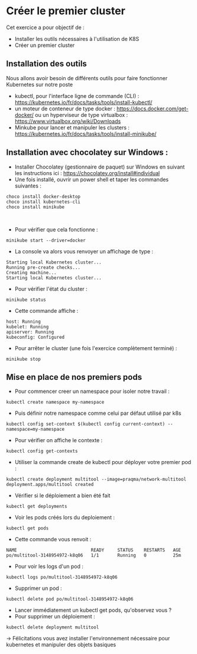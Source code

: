 # Créer le premier cluster

Cet exercice a pour objectif de : 
* Installer les outils nécessaires à l'utilisation de K8S
* Créer un premier cluster

## Installation des outils 

Nous allons avoir besoin de différents outils pour faire fonctionner Kubernetes sur notre poste

* kubectl, pour l'interface ligne de commande (CLI) : https://kubernetes.io/fr/docs/tasks/tools/install-kubectl/ 
* un moteur de conteneur de type docker : https://docs.docker.com/get-docker/ ou un hyperviseur de type virtualbox : https://www.virtualbox.org/wiki/Downloads 
* Minkube pour lancer et manipuler les clusters : https://kubernetes.io/fr/docs/tasks/tools/install-minikube/

## Installation avec chocolatey sur Windows :

* Installer Chocolatey (gestionnaire de paquet) sur Windows en suivant les instructions ici : https://chocolatey.org/install#individual 
* Une fois installé, ouvrir un power shell et taper les commandes suivantes :

```
choco install docker-desktop
choco install kubernetes-cli
choco install minikube
```
 
* Pour vérifier que cela fonctionne : 
```
minikube start --driver=docker
```
* La console va alors vous renvoyer un affichage de type : 
```
Starting local Kubernetes cluster...
Running pre-create checks...
Creating machine...
Starting local Kubernetes cluster...
```
* Pour vérifier l'état du cluster :
```
minikube status
```
* Cette commande affiche :
```
host: Running
kubelet: Running
apiserver: Running
kubeconfig: Configured
```
* Pour arrêter le cluster (une fois l'exercice complètement terminé) :
```
minikube stop
```

## Mise en place de nos premiers pods 
* Pour commencer creer un namespace pour isoler notre travail :
```
kubectl create namespace my-namespace
```
* Puis définir notre namespace comme celui par défaut utilisé par k8s
```
kubectl config set-context $(kubectl config current-context) --namespace=my-namespace
```
* Pour vérifier on affiche le contexte : 
```
kubectl config get-contexts
```
* Utiliser la commande create de kubectl pour déployer votre premier pod :
```
kubectl create deployment multitool --image=praqma/network-multitool
deployment.apps/multitool created
```
* Vérifier si le déploiement a bien été fait 
```
kubectl get deployments
```
* Voir les pods créés lors du deploiement :
```
kubectl get pods
```
* Cette commande vous renvoit :
```
NAME                            READY     STATUS    RESTARTS   AGE
po/multitool-3148954972-k8q06   1/1       Running   0          25m
```
* Pour voir les logs d'un pod :
```
kubectl logs po/multitool-3148954972-k8q06
```
* Supprimer un pod :
```
kubectl delete pod po/multitool-3148954972-k8q06
```
* Lancer immédiatement un kubectl get pods, qu'observez vous ? 
* Pour supprimer un déploiement :
```
kubectl delete deployment multitool
```

-> Félicitations vous avez installer l'environnement nécessaire pour kubernetes et manipuler des objets basiques

